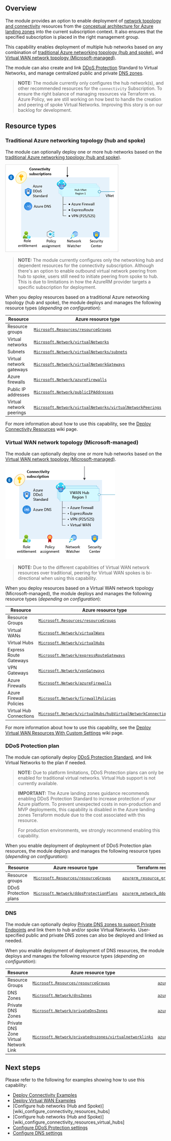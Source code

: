 <!-- markdownlint-disable first-line-h1 -->
## Overview

The module provides an option to enable deployment of [network topology and connectivity][alz_connectivity] resources from the [conceptual architecture for Azure landing zones][msdocs_alz_architecture] into the current subscription context. It also ensures that the specified subscription is placed in the right management group.

This capability enables deployment of multiple hub networks based on any combination of [traditional Azure networking topology (hub and spoke)](#traditional-azure-networking-topology-hub-and-spoke), and [Virtual WAN network topology (Microsoft-managed)](#virtual-wan-network-topology-microsoft-managed).

The module can also create and link [DDoS Protection](#ddos-protection-plan) Standard to Virtual Networks, and manage centralized public and private [DNS zones](#dns).

> **NOTE:**
> The module currently only configures the hub network(s), and other recommended resources for the `connectivity` Subscription.
> To ensure the right balance of managing resources via Terraform vs. Azure Policy, we are still working on how best to handle the creation and peering of spoke Virtual Networks.
> Improving this story is on our backlog for development.

## Resource types

### Traditional Azure networking topology (hub and spoke)

The module can optionally deploy one or more hub networks based on the [traditional Azure networking topology (hub and spoke)][msdocs_hub_and_spoke].

![Overview of the Azure landing zones connectivity resources using a traditional Azure networking topology (hub and spoke)][alz_hub_and_spoke_overview]

> **NOTE:**
> The module currently configures only the networking hub and dependent resources for the connectivity subscription.
> Although there's an option to enable outbound virtual network peering from hub to spoke, users still need to initiate peering from spoke to hub.
> This is due to limitations in how the AzureRM provider targets a specific subscription for deployment.

When you deploy resources based on a traditional Azure networking topology (hub and spoke), the module deploys and manages the following resource types (*depending on configuration*):

| Resource | Azure resource type | Terraform resource type |
| --- | --- | --- |
| Resource groups | [`Microsoft.Resources/resourceGroups`][arm_resource_group] | [`azurerm_resource_group`][azurerm_resource_group] |
| Virtual networks | [`Microsoft.Network/virtualNetworks`][arm_virtual_network] | [`azurerm_virtual_network`][azurerm_virtual_network] |
| Subnets | [`Microsoft.Network/virtualNetworks/subnets`][arm_subnet] | [`azurerm_subnet`][azurerm_subnet] |
| Virtual network gateways | [`Microsoft.Network/virtualNetworkGateways`][arm_virtual_network_gateway] | [`azurerm_virtual_network_gateway`][azurerm_virtual_network_gateway] |
| Azure firewalls | [`Microsoft.Network/azureFirewalls`][arm_firewall] | [`azurerm_firewall`][azurerm_firewall] |
| Public IP addresses | [`Microsoft.Network/publicIPAddresses`][arm_public_ip] | [`azurerm_public_ip`][azurerm_public_ip] |
| Virtual network peerings | [`Microsoft.Network/virtualNetworks/virtualNetworkPeerings`][arm_virtual_network_peering] | [`azurerm_virtual_network_peering`][azurerm_virtual_network_peering] |

For more information about how to use this capability, see the [Deploy Connectivity Resources][wiki_deploy_connectivity_resources] wiki page.

### Virtual WAN network topology (Microsoft-managed)

The module can optionally deploy one or more hub networks based on the [Virtual WAN network topology (Microsoft-managed)][msdocs_virtual_wan].

![Overview of the Azure landing zones connectivity resources using a Virtual WAN network topology (Microsoft-managed)][alz_virtual_wan_overview]

> **NOTE:**
> Due to the different capabilities of Virtual WAN network resources over traditional, peering for Virtual WAN spokes is bi-directional when using this capability.

When you deploy resources based on a Virtual WAN network topology (Microsoft-managed), the module deploys and manages the following resource types (*depending on configuration*):

| Resource | Azure resource type | Terraform resource type |
| --- | -------------- | ------------------ |
| Resource Groups | [`Microsoft.Resources/resourceGroups`][arm_resource_group] | [`azurerm_resource_group`][azurerm_resource_group] |
| Virtual WANs | [`Microsoft.Network/virtualWans`][arm_virtual_wan] | [`azurerm_virtual_wan`][azurerm_virtual_wan] |
| Virtual Hubs | [`Microsoft.Network/virtualHubs`][arm_virtual_hub] | [`azurerm_virtual_hub`][azurerm_virtual_hub] |
| Express Route Gateways | [`Microsoft.Network/expressRouteGateways`][arm_express_route_gateway] | [`azurerm_express_route_gateway`][azurerm_express_route_gateway] |
| VPN Gateways | [`Microsoft.Network/vpnGateways`][arm_vpn_gateway] | [`azurerm_vpn_gateway`][azurerm_vpn_gateway] |
| Azure Firewalls | [`Microsoft.Network/azureFirewalls`][arm_firewall] | [`azurerm_firewall`][azurerm_firewall] |
| Azure Firewall Policies | [`Microsoft.Network/firewallPolicies`][arm_firewall_policy] | [`azurerm_firewall_policy`][azurerm_firewall_policy] |
| Virtual Hub Connections | [`Microsoft.Network/virtualHubs/hubVirtualNetworkConnections`][arm_virtual_hub_connection] | [`azurerm_virtual_hub_connection`][azurerm_virtual_hub_connection] |

For more information about how to use this capability, see the [Deploy Virtual WAN Resources With Custom Settings][wiki_deploy_virtual_wan_resources] wiki page.

### DDoS Protection plan

The module can optionally deploy [DDoS Protection Standard][about_ddos_protection_standard], and link Virtual Networks to the plan if needed.

> **NOTE:**
> Due to platform limitations, DDoS Protection plans can only be enabled for traditional virtual networks. Virtual Hub support is not currently available.

<!-- comment added to prevent linting error #MD028-no-blanks-blockquote-->

> **IMPORTANT:**
> The Azure landing zones guidance recommends enabling DDoS Protection Standard to increase protection of your Azure platform. To prevent unexpected costs in non-production and MVP deployments, this capability is disabled in the Azure landing zones Terraform module due to the cost associated with this resource.
>
> For production environments, we strongly recommend enabling this capability.

When you enable deployment of deployment of DDoS Protection plan resources, the module deploys and manages the following resource types (*depending on configuration*):

| Resource | Azure resource type | Terraform resource type |
| --- | --- | --- |
| Resource groups | [`Microsoft.Resources/resourceGroups`][arm_resource_group] | [`azurerm_resource_group`][azurerm_resource_group] |
| DDoS Protection plans | [`Microsoft.Network/ddosProtectionPlans`][arm_ddos_protection_plan] | [`azurerm_network_ddos_protection_plan`][azurerm_network_ddos_protection_plan] |

### DNS

The module can optionally deploy [Private DNS zones to support Private Endpoints][about_dns_for_private_endpoint] and link them to hub and/or spoke Virtual Networks.
User-specified public and private DNS zones can also be deployed and linked as needed.

When you enable deployment of deployment of DNS resources, the module deploys and manages the following resource types (*depending on configuration*):

| Resource | Azure resource type | Terraform resource type |
| --- | -------------- | ------------------ |
| Resource Groups | [`Microsoft.Resources/resourceGroups`][arm_resource_group] | [`azurerm_resource_group`][azurerm_resource_group] |
| DNS Zones | [`Microsoft.Network/dnsZones`][arm_dns_zone] | [`azurerm_dns_zone`][azurerm_dns_zone] |
| Private DNS Zones | [`Microsoft.Network/privateDnsZones`][arm_private_dns_zone] | [`azurerm_private_dns_zone`][azurerm_private_dns_zone] |
| Private DNS Zone Virtual Network Link | [`Microsoft.Network/privatednszones/virtualnetworklinks`][arm_private_dns_zone_virtual_network_link] | [`azurerm_private_dns_zone_virtual_network_link`][azurerm_private_dns_zone_virtual_network_link] |

## Next steps

Please refer to the following for examples showing how to use this capability:

- [Deploy Connectivity Examples][wiki_deploy_connectivity_resources]
- [Deploy Virtual WAN Examples][wiki_deploy_virtual_wan_resources]
- [Configure hub networks (Hub and Spoke)][wiki_configure_connectivity_resources_hubs]
- [Configure hub networks (Hub and Spoke)][wiki_configure_connectivity_resources_virtual_hubs]
- [Configure DDoS Protection settings][wiki_configure_connectivity_resources_ddos]
- [Configure DNS settings][wiki_configure_connectivity_resources_dns]

<!-- Need to add examples for DDoS and DNS -->

 [//]: # (*****************************)
 [//]: # (INSERT IMAGE REFERENCES BELOW)
 [//]: # (*****************************)

[alz_hub_and_spoke_overview]: media/terraform-caf-enterprise-scale-connectivity.png "A conceptual architecture diagram focusing on the connectivity resources for an Azure landing zone using a traditional Azure networking topology (hub and spoke)."
[alz_virtual_wan_overview]:   media/terraform-caf-enterprise-scale-virtual-wan.png "A conceptual architecture diagram focusing on the connectivity resources for an Azure landing zone using a Virtual WAN network topology (Microsoft-managed)."

 [//]: # (************************)
 [//]: # (INSERT LINK LABELS BELOW)
 [//]: # (************************)

[msdocs_alz_architecture]: https://docs.microsoft.com/azure/cloud-adoption-framework/ready/landing-zone/#azure-landing-zone-conceptual-architecture "Conceptual architecture for Azure landing zones."
[msdocs_hub_and_spoke]:    https://docs.microsoft.com/azure/cloud-adoption-framework/ready/azure-best-practices/traditional-azure-networking-topology
[msdocs_virtual_wan]:      https://docs.microsoft.com/azure/cloud-adoption-framework/ready/azure-best-practices/virtual-wan-network-topology

[alz_connectivity]: https://docs.microsoft.com/azure/cloud-adoption-framework/ready/landing-zone/design-area/network-topology-and-connectivity "Network topology and connectivity for Azure landing zones on the Cloud Adoption Framework."

[about_ddos_protection_standard]: https://docs.microsoft.com/azure/ddos-protection/ddos-protection-overview
[about_dns_for_private_endpoint]: https://docs.microsoft.com/azure/private-link/private-endpoint-dns#azure-services-dns-zone-configuration

[arm_resource_group]:                        https://docs.microsoft.com/azure/templates/microsoft.resources/resourcegroups
[arm_virtual_network]:                       https://docs.microsoft.com/azure/templates/microsoft.network/virtualnetworks
[arm_subnet]:                                https://docs.microsoft.com/azure/templates/microsoft.network/virtualnetworks/subnets
[arm_virtual_network_gateway]:               https://docs.microsoft.com/azure/templates/microsoft.network/virtualnetworkgateways
[arm_firewall]:                              https://docs.microsoft.com/azure/templates/microsoft.network/azurefirewalls
[arm_public_ip]:                             https://docs.microsoft.com/azure/templates/microsoft.network/publicipaddresses
[arm_ddos_protection_plan]:                  https://docs.microsoft.com/azure/templates/microsoft.network/ddosprotectionplans
[arm_dns_zone]:                              https://docs.microsoft.com/azure/templates/microsoft.network/dnszones
[arm_private_dns_zone]:                      https://docs.microsoft.com/azure/templates/microsoft.network/privatednszones
[arm_private_dns_zone_virtual_network_link]: https://docs.microsoft.com/azure/templates/microsoft.network/privatednszones/virtualnetworklinks
[arm_virtual_network_peering]:               https://docs.microsoft.com/azure/templates/microsoft.network/virtualnetworks/virtualnetworkpeerings
[arm_virtual_wan]:                           https://docs.microsoft.com/azure/templates/microsoft.network/virtualWans
[arm_virtual_hub]:                           https://docs.microsoft.com/azure/templates/microsoft.network/virtualHubs
[arm_express_route_gateway]:                 https://docs.microsoft.com/azure/templates/microsoft.network/expressRouteGateways
[arm_vpn_gateway]:                           https://docs.microsoft.com/azure/templates/microsoft.network/vpnGateways
[arm_firewall_policy]:                       https://docs.microsoft.com/azure/templates/microsoft.network/firewallPolicies
[arm_virtual_hub_connection]:                https://docs.microsoft.com/azure/templates/microsoft.network/virtualHubs/hubVirtualNetworkConnections

[azurerm_resource_group]:                        https://registry.terraform.io/providers/hashicorp/azurerm/latest/docs/resources/resource_group
[azurerm_virtual_network]:                       https://registry.terraform.io/providers/hashicorp/azurerm/latest/docs/resources/virtual_network
[azurerm_subnet]:                                https://registry.terraform.io/providers/hashicorp/azurerm/latest/docs/resources/subnet
[azurerm_virtual_network_gateway]:               https://registry.terraform.io/providers/hashicorp/azurerm/latest/docs/resources/virtual_network_gateway
[azurerm_firewall]:                              https://registry.terraform.io/providers/hashicorp/azurerm/latest/docs/resources/firewall
[azurerm_public_ip]:                             https://registry.terraform.io/providers/hashicorp/azurerm/latest/docs/resources/public_ip
[azurerm_network_ddos_protection_plan]:          https://registry.terraform.io/providers/hashicorp/azurerm/latest/docs/resources/network_ddos_protection_plan
[azurerm_dns_zone]:                              https://registry.terraform.io/providers/hashicorp/azurerm/latest/docs/resources/dns_zone
[azurerm_private_dns_zone]:                      https://registry.terraform.io/providers/hashicorp/azurerm/latest/docs/resources/private_dns_zone
[azurerm_private_dns_zone_virtual_network_link]: https://registry.terraform.io/providers/hashicorp/azurerm/latest/docs/resources/private_dns_zone_virtual_network_link
[azurerm_virtual_network_peering]:               https://registry.terraform.io/providers/hashicorp/azurerm/latest/docs/resources/virtual_network_peering
[azurerm_virtual_wan]:                           https://registry.terraform.io/providers/hashicorp/azurerm/latest/docs/resources/virtual_wan
[azurerm_virtual_hub]:                           https://registry.terraform.io/providers/hashicorp/azurerm/latest/docs/resources/virtual_hub
[azurerm_express_route_gateway]:                 https://registry.terraform.io/providers/hashicorp/azurerm/latest/docs/resources/express_route_gateway
[azurerm_vpn_gateway]:                           https://registry.terraform.io/providers/hashicorp/azurerm/latest/docs/resources/vpn_gateway
[azurerm_firewall_policy]:                       https://registry.terraform.io/providers/hashicorp/azurerm/latest/docs/resources/firewall_policy
[azurerm_virtual_hub_connection]:                https://registry.terraform.io/providers/hashicorp/azurerm/latest/docs/resources/virtual_hub_connection

[wiki_deploy_connectivity_resources]:         https://github.com/Azure/terraform-azurerm-caf-enterprise-scale/wiki/%5BExamples%5D-Deploy-Connectivity-Resources "Wiki - Deploy Connectivity Resources"
[wiki_deploy_virtual_wan_resources]:          https://github.com/Azure/terraform-azurerm-caf-enterprise-scale/wiki/%5BExamples%5D-Deploy-Virtual-WAN-Resources-With-Custom-Settings "Wiki: Deploy Virtual WAN Resources With Custom Settings"
[wiki_configure_connectivity_resources_ddos]: https://github.com/Azure/terraform-azurerm-caf-enterprise-scale/wiki/%5BVariables%5D-configure_connectivity_resources#configure-hub-networks-hub-and-spoke "Instructions for how to use the configure_connectivity_resources variable to configure hub network settings."
[wiki_configure_connectivity_resources_ddos]: https://github.com/Azure/terraform-azurerm-caf-enterprise-scale/wiki/%5BVariables%5D-configure_connectivity_resources#configure-hub-networks-virtual-wan "Instructions for how to use the configure_connectivity_resources variable to configure virtual hub network settings."
[wiki_configure_connectivity_resources_ddos]: https://github.com/Azure/terraform-azurerm-caf-enterprise-scale/wiki/%5BVariables%5D-configure_connectivity_resources#configure-ddos-protection-plan "Instructions for how to use the configure_connectivity_resources variable to configure DDoS protection plan settings."
[wiki_configure_connectivity_resources_dns]:  https://github.com/Azure/terraform-azurerm-caf-enterprise-scale/wiki/%5BVariables%5D-configure_connectivity_resources#configure-dns "Instructions for how to use the configure_connectivity_resources variable to configure DNS settings."
